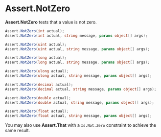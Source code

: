 # Assert.NotZero

**Assert.NotZero** tests that a value is not zero.

```csharp
Assert.NotZero(int actual);
Assert.NotZero(int actual, string message, params object[] args);

Assert.NotZero(uint actual);
Assert.NotZero(uint actual, string message, params object[] args);

Assert.NotZero(long actual);
Assert.NotZero(long actual, string message, params object[] args);

Assert.NotZero(ulong actual);
Assert.NotZero(ulong actual, string message, params object[] args);

Assert.NotZero(decimal actual);
Assert.NotZero(decimal actual, string message, params object[] args);

Assert.NotZero(double actual);
Assert.NotZero(double actual, string message, params object[] args);

Assert.NotZero(float actual);
Assert.NotZero(float actual, string message, params object[] args);
```

You may also use **Assert.That** with a `Is.Not.Zero` constraint to achieve the
same result.
